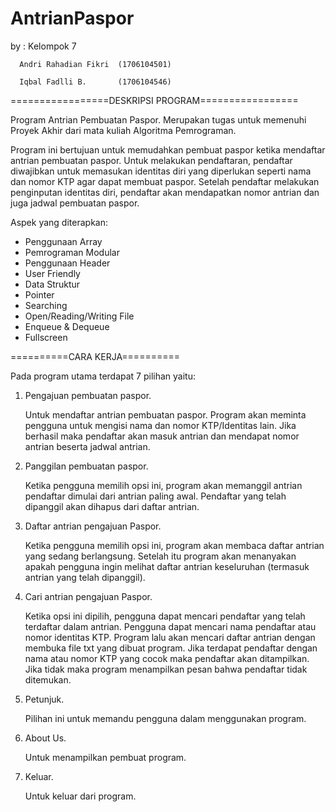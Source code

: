# AntrianPaspor
by :  Kelompok 7
      
      Andri Rahadian Fikri  (1706104501)
      
      Iqbal Fadlli B.       (1706104546)
      
=================DESKRIPSI PROGRAM=================

Program Antrian Pembuatan Paspor. Merupakan tugas untuk memenuhi Proyek Akhir dari mata kuliah Algoritma Pemrograman.

Program ini bertujuan untuk memudahkan pembuat paspor ketika mendaftar antrian pembuatan paspor. Untuk melakukan pendaftaran, pendaftar diwajibkan untuk memasukan identitas diri yang diperlukan seperti nama dan nomor KTP agar dapat membuat paspor. Setelah pendaftar melakukan penginputan identitas diri, pendaftar akan mendapatkan nomor antrian dan juga jadwal pembuatan paspor.

Aspek yang diterapkan:
- Penggunaan Array
- Pemrograman Modular
- Penggunaan Header
- User Friendly
- Data Struktur
- Pointer
- Searching
- Open/Reading/Writing File
- Enqueue & Dequeue
- Fullscreen

==========CARA KERJA==========

Pada program utama terdapat 7 pilihan yaitu:
1. Pengajuan pembuatan paspor.
    
    Untuk mendaftar antrian pembuatan paspor. Program akan meminta pengguna untuk mengisi nama dan nomor KTP/Identitas lain. Jika
    berhasil maka pendaftar akan masuk antrian dan mendapat nomor antrian beserta jadwal antrian.
    
2. Panggilan pembuatan paspor.
    
    Ketika pengguna memilih opsi ini, program akan memanggil antrian pendaftar dimulai dari antrian paling awal. Pendaftar yang telah
    dipanggil akan dihapus dari daftar antrian.
    
3. Daftar antrian pengajuan Paspor.

    Ketika pengguna memilih opsi ini, program akan membaca daftar antrian yang sedang berlangsung. Setelah itu program akan menanyakan
    apakah pengguna ingin melihat daftar antrian keseluruhan (termasuk antrian yang telah dipanggil).
    
4. Cari antrian pengajuan Paspor.

    Ketika opsi ini dipilih, pengguna dapat mencari pendaftar yang telah terdaftar dalam antrian. Pengguna dapat mencari nama pendaftar
    atau nomor identitas KTP. Program lalu akan mencari daftar antrian dengan membuka file txt yang dibuat program. Jika terdapat
    pendaftar dengan nama atau nomor KTP yang cocok maka pendaftar akan ditampilkan. Jika tidak maka program menampilkan pesan bahwa
    pendaftar tidak ditemukan.
    
5. Petunjuk.

    Pilihan ini untuk memandu pengguna dalam menggunakan program.
    
6. About Us.

    Untuk menampilkan pembuat program.
    
7. Keluar.

    Untuk keluar dari program.
